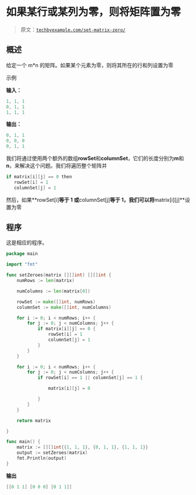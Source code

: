 # 如果某行或某列为零，则将矩阵置为零

> 原文：[`techbyexample.com/set-matrix-zero/`](https://techbyexample.com/set-matrix-zero/)

## **概述**

给定一个 m*n 的矩阵。如果某个元素为零，则将其所在的行和列设置为零

示例

**输入：**

```go
1, 1, 1 
0, 1, 1 
1, 1, 1
```

**输出：**

```go
0, 1, 1 
0, 0, 0 
0, 1, 1
```

我们将通过使用两个额外的数组**rowSet**和**columnSet**，它们的长度分别为**m**和**n**，来解决这个问题。我们将遍历整个矩阵并

```go
if matrix[i][j] == 0 then
   rowSet[i] = 1
   columnSet[j] = 1
```

然后，如果**rowSet[i]**等于 1 或**columnSet[j]**等于 1，我们可以将**matrix[i][j]**设置为零

## **程序**

这是相应的程序。

```go
package main

import "fmt"

func setZeroes(matrix [][]int) [][]int {
	numRows := len(matrix)

	numColumns := len(matrix[0])

	rowSet := make([]int, numRows)
	columnSet := make([]int, numColumns)

	for i := 0; i < numRows; i++ {
		for j := 0; j < numColumns; j++ {
			if matrix[i][j] == 0 {
				rowSet[i] = 1
				columnSet[j] = 1
			}
		}
	}

	for i := 0; i < numRows; i++ {
		for j := 0; j < numColumns; j++ {
			if rowSet[i] == 1 || columnSet[j] == 1 {

				matrix[i][j] = 0

			}
		}
	}

	return matrix

}

func main() {
	matrix := [][]int{{1, 1, 1}, {0, 1, 1}, {1, 1, 1}}
	output := setZeroes(matrix)
	fmt.Println(output)
}
```

**输出**

```go
[[0 1 1] [0 0 0] [0 1 1]]
```
